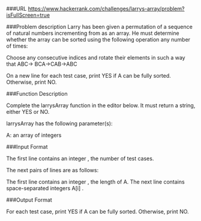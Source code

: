 ###URL
https://www.hackerrank.com/challenges/larrys-array/problem?isFullScreen=true

###Problem description
Larry has been given a permutation of a sequence of natural numbers incrementing from  as an array. He must determine whether the array can be sorted using the following operation any number of times:

Choose any  consecutive indices and rotate their elements in such a way that ABC-> BCA->CAB->ABC

On a new line for each test case, print YES if A can be fully sorted. Otherwise, print NO.

###Function Description

Complete the larrysArray function in the editor below. It must return a string, either YES or NO.

larrysArray has the following parameter(s):

A: an array of integers

###Input Format

The first line contains an integer , the number of test cases.

The next  pairs of lines are as follows:

The first line contains an integer , the length of A.
The next line contains  space-separated integers A[i] .

###Output Format

For each test case, print YES if A can be fully sorted. Otherwise, print NO.
